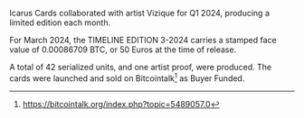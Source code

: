 Icarus Cards collaborated with artist Vizique for Q1 2024, producing a limited edition each month.

For March 2024, the TIMELINE EDITION 3-2024 carries a stamped face value of 0.00086709 BTC, or 50 Euros at the time of release.

A total of 42 serialized units, and one artist proof, were produced. The cards were launched and sold on Bitcointalk[^1] as Buyer Funded.

[^1]: https://bitcointalk.org/index.php?topic=5489057.0
